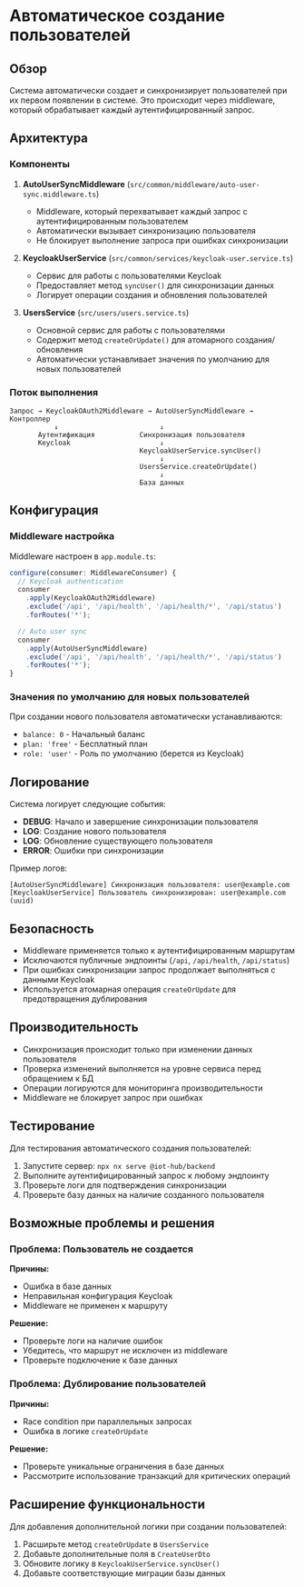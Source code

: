 # Автоматическое создание пользователей

## Обзор

Система автоматически создает и синхронизирует пользователей при их первом появлении в системе. Это происходит через middleware, который обрабатывает каждый аутентифицированный запрос.

## Архитектура

### Компоненты

1. **AutoUserSyncMiddleware** (`src/common/middleware/auto-user-sync.middleware.ts`)

   - Middleware, который перехватывает каждый запрос с аутентифицированным пользователем
   - Автоматически вызывает синхронизацию пользователя
   - Не блокирует выполнение запроса при ошибках синхронизации

2. **KeycloakUserService** (`src/common/services/keycloak-user.service.ts`)

   - Сервис для работы с пользователями Keycloak
   - Предоставляет метод `syncUser()` для синхронизации данных
   - Логирует операции создания и обновления пользователей

3. **UsersService** (`src/users/users.service.ts`)
   - Основной сервис для работы с пользователями
   - Содержит метод `createOrUpdate()` для атомарного создания/обновления
   - Автоматически устанавливает значения по умолчанию для новых пользователей

### Поток выполнения

```plaintext
Запрос → KeycloakOAuth2Middleware → AutoUserSyncMiddleware → Контроллер
           ↓                         ↓
       Аутентификация           Синхронизация пользователя
       Keycloak                      ↓
                                KeycloakUserService.syncUser()
                                     ↓
                                UsersService.createOrUpdate()
                                     ↓
                                База данных
```

## Конфигурация

### Middleware настройка

Middleware настроен в `app.module.ts`:

```typescript
configure(consumer: MiddlewareConsumer) {
  // Keycloak authentication
  consumer
    .apply(KeycloakOAuth2Middleware)
    .exclude('/api', '/api/health', '/api/health/*', '/api/status')
    .forRoutes('*');

  // Auto user sync
  consumer
    .apply(AutoUserSyncMiddleware)
    .exclude('/api', '/api/health', '/api/health/*', '/api/status')
    .forRoutes('*');
}
```

### Значения по умолчанию для новых пользователей

При создании нового пользователя автоматически устанавливаются:

- `balance: 0` - Начальный баланс
- `plan: 'free'` - Бесплатный план
- `role: 'user'` - Роль по умолчанию (берется из Keycloak)

## Логирование

Система логирует следующие события:

- **DEBUG**: Начало и завершение синхронизации пользователя
- **LOG**: Создание нового пользователя
- **LOG**: Обновление существующего пользователя
- **ERROR**: Ошибки при синхронизации

Пример логов:

```plaintext
[AutoUserSyncMiddleware] Синхронизация пользователя: user@example.com
[KeycloakUserService] Пользователь синхронизирован: user@example.com (uuid)
```

## Безопасность

- Middleware применяется только к аутентифицированным маршрутам
- Исключаются публичные эндпоинты (`/api`, `/api/health`, `/api/status`)
- При ошибках синхронизации запрос продолжает выполняться с данными Keycloak
- Используется атомарная операция `createOrUpdate` для предотвращения дублирования

## Производительность

- Синхронизация происходит только при изменении данных пользователя
- Проверка изменений выполняется на уровне сервиса перед обращением к БД
- Операции логируются для мониторинга производительности
- Middleware не блокирует запрос при ошибках

## Тестирование

Для тестирования автоматического создания пользователей:

1. Запустите сервер: `npx nx serve @iot-hub/backend`
2. Выполните аутентифицированный запрос к любому эндпоинту
3. Проверьте логи для подтверждения синхронизации
4. Проверьте базу данных на наличие созданного пользователя

## Возможные проблемы и решения

### Проблема: Пользователь не создается

**Причины:**

- Ошибка в базе данных
- Неправильная конфигурация Keycloak
- Middleware не применен к маршруту

**Решение:**

- Проверьте логи на наличие ошибок
- Убедитесь, что маршрут не исключен из middleware
- Проверьте подключение к базе данных

### Проблема: Дублирование пользователей

**Причины:**

- Race condition при параллельных запросах
- Ошибка в логике `createOrUpdate`

**Решение:**

- Проверьте уникальные ограничения в базе данных
- Рассмотрите использование транзакций для критических операций

## Расширение функциональности

Для добавления дополнительной логики при создании пользователей:

1. Расширьте метод `createOrUpdate` в `UsersService`
2. Добавьте дополнительные поля в `CreateUserDto`
3. Обновите логику в `KeycloakUserService.syncUser()`
4. Добавьте соответствующие миграции базы данных
